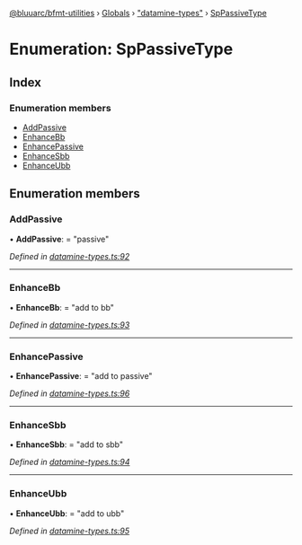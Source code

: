[@bluuarc/bfmt-utilities](../README.md) › [Globals](../globals.md) › ["datamine-types"](../modules/_datamine_types_.md) › [SpPassiveType](_datamine_types_.sppassivetype.md)

# Enumeration: SpPassiveType

## Index

### Enumeration members

* [AddPassive](_datamine_types_.sppassivetype.md#addpassive)
* [EnhanceBb](_datamine_types_.sppassivetype.md#enhancebb)
* [EnhancePassive](_datamine_types_.sppassivetype.md#enhancepassive)
* [EnhanceSbb](_datamine_types_.sppassivetype.md#enhancesbb)
* [EnhanceUbb](_datamine_types_.sppassivetype.md#enhanceubb)

## Enumeration members

###  AddPassive

• **AddPassive**: = "passive"

*Defined in [datamine-types.ts:92](https://github.com/BluuArc/bfmt-utilities/blob/8c37919/src/datamine-types.ts#L92)*

___

###  EnhanceBb

• **EnhanceBb**: = "add to bb"

*Defined in [datamine-types.ts:93](https://github.com/BluuArc/bfmt-utilities/blob/8c37919/src/datamine-types.ts#L93)*

___

###  EnhancePassive

• **EnhancePassive**: = "add to passive"

*Defined in [datamine-types.ts:96](https://github.com/BluuArc/bfmt-utilities/blob/8c37919/src/datamine-types.ts#L96)*

___

###  EnhanceSbb

• **EnhanceSbb**: = "add to sbb"

*Defined in [datamine-types.ts:94](https://github.com/BluuArc/bfmt-utilities/blob/8c37919/src/datamine-types.ts#L94)*

___

###  EnhanceUbb

• **EnhanceUbb**: = "add to ubb"

*Defined in [datamine-types.ts:95](https://github.com/BluuArc/bfmt-utilities/blob/8c37919/src/datamine-types.ts#L95)*
